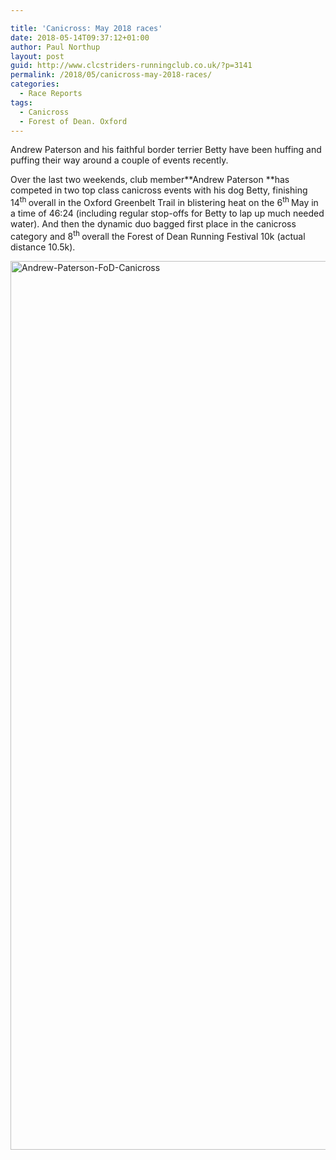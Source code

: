 ```yaml
---

title: 'Canicross: May 2018 races'
date: 2018-05-14T09:37:12+01:00
author: Paul Northup
layout: post
guid: http://www.clcstriders-runningclub.co.uk/?p=3141
permalink: /2018/05/canicross-may-2018-races/
categories:
  - Race Reports
tags:
  - Canicross
  - Forest of Dean. Oxford
---
```

Andrew Paterson and his faithful border terrier Betty have been huffing and puffing their way around a couple of events recently.

Over the last two weekends, club member**Andrew Paterson **has competed in two top class canicross events with his dog Betty, finishing 14<sup>th </sup>overall in the Oxford Greenbelt Trail in blistering heat on the 6<sup>th </sup>May in a time of 46:24 (including regular stop-offs for Betty to lap up much needed water). And then the dynamic duo bagged first place in the canicross category and 8<sup>th </sup>overall the Forest of Dean Running Festival 10k (actual distance 10.5k).

[<img class="alignnone wp-image-3142" src="http://www.clcstriders-runningclub.co.uk/wplive/wp-content/uploads/2018/05/Andrew-Paterson-FoD-Canicross.jpg" alt="Andrew-Paterson-FoD-Canicross" width="800" height="1422" srcset="http://www.clcstriders-runningclub.co.uk/wplive/wp-content/uploads/2018/05/Andrew-Paterson-FoD-Canicross.jpg 540w, http://www.clcstriders-runningclub.co.uk/wplive/wp-content/uploads/2018/05/Andrew-Paterson-FoD-Canicross-169x300.jpg 169w" sizes="(max-width: 800px) 100vw, 800px" />](http://www.clcstriders-runningclub.co.uk/wplive/wp-content/uploads/2018/05/Andrew-Paterson-FoD-Canicross.jpg)